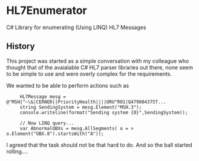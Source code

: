 # HL7Enumerator
C# Library for enumerating (Using LINQ) HL7 Messages
## History
This project was started as a simple conversation with my colleague who thought that of the avaialable C# HL7 parser libraries
out there, none seem to be simple to use and were overly complex for the requirements.

We wanted to be able to perform actions such as
```
     HL7Message mesg = @"MSH|^~\&|CERNER||PriorityHealth||||ORU^R01|Q479004375T...
     string SendingSystem = mesg.Element("MSH.3");
     console.writeline(format("Sending system {0}",SendingSystem));
     
     // Now LINQ query...
     var AbnormalOBXs = mesg.AllSegments( o = > o.Element("OBX.8").startsWith("A"));
```
I agreed that the task should not be that hard to do.  And so the ball started rolling....

     
